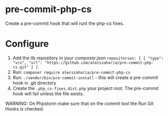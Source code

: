 # pre-commit-php-cs
Create a pre-commit hook that will runt the php-cs fixes.

# Configure
1. Add the lib repository in your composer.json
    `repositories: [
      {
      "type": "vcs",
      "url": "https://github.com/alecszaharia/pre-commit-php-cs.git"
      }
    ]`
2. Run: `composer require alecszaharia/pre-commit-php-cs`
3. Run: `./vendor/bin/pre-commit-install` - this will create a pre-commit hook in .git directory 
4. Create the `.php_cs-fixes.dist.php` your project root. The pre-commit hook will fail unless the file exists.

WARNING: On Phpstorm make sure that on the commit tool the Run Git Hooks is checked.
